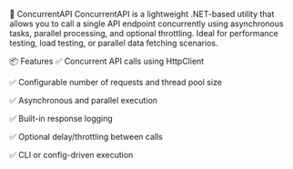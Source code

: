 🚀 ConcurrentAPI
ConcurrentAPI is a lightweight .NET-based utility that allows you to call a single API endpoint concurrently using asynchronous tasks, parallel processing, and optional throttling. Ideal for performance testing, load testing, or parallel data fetching scenarios.

📦 Features
✅ Concurrent API calls using HttpClient

✅ Configurable number of requests and thread pool size

✅ Asynchronous and parallel execution

✅ Built-in response logging

✅ Optional delay/throttling between calls

✅ CLI or config-driven execution
